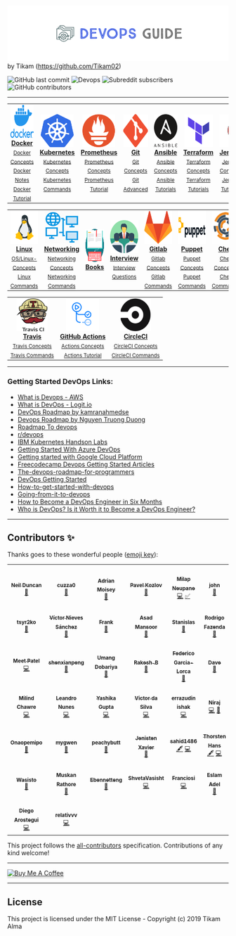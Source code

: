 

![devops guide](https://github.com/suyash43/DevOps-Guide/blob/main/img/devops-guide.png) by Tikam (https://github.com/Tikam02)

![GitHub last commit](https://img.shields.io/github/last-commit/suyash43/DevOps_Cheatsheet?style=for-the-badge)   ![Devops](https://img.shields.io/badge/Development-Operations-blue?style=for-the-badge) ![Subreddit subscribers](https://img.shields.io/reddit/subreddit-subscribers/devops?style=for-the-badge) ![GitHub contributors](https://img.shields.io/github/contributors/suyash43/DevOps-Guide?style=for-the-badge)

<!-- <p>
		<a href="https://triplebyte.com/a/UEmYALe/d">
		<b>Looking for a job?</b> 
			<br>
			No resume needed. Just prove you can code. Take Triplebyte’s quiz 
      and go straight to final onsite interviews!
			<br>
			<div>
				<img src="https://github.com/suyash43/DevOps-Guide/blob/master/img/logo/Triplebyte_Logo_Default.png" width="500" hieght="400"  alt="Tripblebyte" align="middle">
			</div>
		</a>
	</p>
	
	 -->
	
*******************


<center>
<table>
 <tr>
<td align="center"><a href="./Container-orchestration/Docker"><img src="img/docker.png" width="75px;" height="75px;" alt="Docker"/><br/><b>Docker</b></a><br /><sub><a href="./Container-orchestration/Docker/docker-concepts.md">Docker Concepts</a></sub><br><sub><a href="./Container-orchestration/Docker/docker-notes.md">Docker Notes</a></sub><br><sub><a href="./Container-orchestration/Docker">Docker Tutorial</a></sub></td>
     <td align="center"><a href="./Container-orchestration/kubernetes"><img src="img/logo/kubernetes.png" width="75px;" height="75px;" alt="kubernetes"/><br /><b>Kubernetes</b></a><br /><sub><a href="./Container-orchestration/kubernetes/kuber-concepts.md">Kubernetes Concepts</a></sub><br><sub><a href="./Container-orchestration/kubernetes/kubernetes-commands.md">Kubernetes Commands</a></sub></td>
    <td align="center"><a href="./observability/Prometheus"><img src="img/logo/prometheus.png" width="75px;" height="75px;" alt="Prometheus"/><br /><b>Prometheus</b></a><br /><sub><a href="./observability/Prometheus/prometheus-concepts.md">Prometheus Concepts</a></sub><br><sub><a href="./observability/Prometheus/prometheus-tutorials.md">Prometheus Tutorial</a></sub></td>
    <td align="center"><a href="./CI-CD/git"><img src="img/logo/git.png" width="90px;" height="75px;" alt="Git"/><br /><b>Git</b></a><br/><sub><a href="./CI-CD/git/git-basic-commands.md">Git Concepts</a></sub><br><sub><a href="./CI-CD/git/git-advanced-commands.md">Git Advanced</a></sub></td>
    <td align="center"><a href="./Infrastructure-provisioning/Ansible"><img src="img/logo/ansible.png" width="70px;" height="75px;" alt="Ansible"/><br /><b>Ansible</b></a><br /><sub><a href="./Infrastructure-provisioning/Ansible/ansible-concepts.md"> Ansible Concepts</a></sub><br><sub><a href="./Infrastructure-provisioning/Ansible/ansible-tutorials.md"> Ansible Tutorials</a></sub></td>
    <td align="center"><a href="./Infrastructure-provisioning/Terraform"><img src="img/logo/terraform.png" width="65px;" height="75px;" alt="Terraform"/><br /><b>Terraform </b></a><br /><sub><a href="./Infrastructure-provisioning/Terraform/terraform-concepts.md">Terraform Concepts</a></sub><br><sub><a href="./Infrastructure-provisioning/Terraform/terraform-tutorials.md"> Terraform Tutorials</a></sub></td>
    <td align="center"><a href="./CI-CD/jenkins"><img src="img/logo/jenkins.png" width="100x;" height="75px;" alt="Jenkins"/><br /><b>Jenkins</b></a><br /><sub><a href="./CI-CD/jenkins/jenkins-concepts.md">Jenkins Concepts</a></sub><br><sub><a href="./CI-CD/jenkins/jenkins-tutorials.md">Jenkins Tutorials</a></sub></td>
  </tr>
   
   
 </table>
</center>
   
<center>
<table>

   <tr>
    <td align="center"><a href="./OS"><img src="img/logo/linux.png" width="75x;" height="75px;" alt="Linux"/><br /><b>Linux</b></a><br /><sub><a href="./OS/os-concepts.md">OS/Linux-Concepts</a></sub><br><sub><a href="./OS/os-commands.md">Linux Commands</a></sub></td>
     <td align="center"><a href="./Networking"><img src="img/logo/network.png" width="80x;" height="75px;" alt="Networking"/><br /><b>Networking</b></a><br /><sub><a href="./Networking/networking-concepts.md">Networking Concepts</a></sub><br><sub><a href="./Networking/networking-commands.md">Networking Commands</a></sub></td>
    <td align="center"><a href="./Books"><img src="img/logo/books.png" width="80x;" height="75px;" alt="Books"/><br /><b>Books</b></a><br /><sub></td>
    <td align="center"><a href="./Interview"><img src="img/logo/interview.png" width="80x;" height="75px;" alt="Interview"/><br /><b>Interview </b></a><br /><sub><a href="./Interview/Dev-ops-Interview.md">Interview Questions</a></sub></td>
    <td align="center"><a href="./CI-CD/GitlabCi"><img src="img/logo/gitlab.png" width="80x;" height="75px;" alt="Gitlab"/><br /><b>Gitlab</b></a><br /><sub><a href="./CI-CD/GitlabCi/gitlab-concepts.md">Gitlab Concepts</a></sub><br><sub><a href="./CI-CD/GitlabCi/gitlab-commands.md">Gitlab Commands</a></sub></td>
    <td align="center"><a href="./Infrastructure-provisioning/Puppet"><img src="img/logo/puppet.png" width="100x;" height="75px;" alt="Puppet"/><br /><b>Puppet</b></a><br /><sub><a href="./Infrastructure-provisioning/Puppet/puppet-concepts.md">Puppet Concepts</a></sub><br><sub><a href="./Infrastructure-provisioning/Puppet/puppet-commands.md">Puppet Commands</a></sub></td>
    <td align="center"><a href="./Infrastructure-provisioning/Chef"><img src="img/logo/chef.jpg" width="80x;" height="75px;" alt="Chef"/><br /><b>Chef</b></a><br /><sub><a href="./Infrastructure-provisioning/Chef/chef-concepts.md">Chef Concepts</a></sub><br><sub><a href="./Infrastructure-provisioning/Chef/chef-commands.md">Chef Commands</a></sub></td>
   
  </tr>
  
 </table>
</center>

 <center>
<table>

   <tr>
    <td align="center"><a href="./CI-CD/TravisCi"><img src="img/logo/travisci.png" width="70x;" height="75px;" alt="Gitlab"/><br /><b>Travis</b></a><br /><sub><a href="./CI-CD/TravisCi/travis-concepts.md">Travis Concepts</a></sub><br><sub><a href="./CI-CD/TravisCi/travis-commands.md">Travis Commands</a></sub></td>
    <td align="center"><a href="./CI-CD/Actions"><img src="img/logo/actions.png" width="75x;" height="75px;" alt="Actions"/><br /><b>GitHub Actions</b></a><br /><sub><a href="./CI-CD/Actions/github-actions-concepts.md">Actions Concepts</a></sub><br><sub><a href="./CI-CD/Actions/github-actions-tutorial.md">Actions Tutorial</a></sub></td>
    <td align="center"><a href="./CI-CD/CircleCI"><img src="img/logo/circleci.png" width="70x;" height="75px;" alt="CircleCI"/><br /><b>CircleCI</b></a><br /><sub><a href="./CI-CD/CircleCI/circleci-concepts.md">CircleCI Concepts</a></sub><br><sub><a href="./CI-CD/CircleCI/circleci-commands.md">CircleCI Commands</a></sub></td>
  </tr>
  
 </table>
</center>








********************


### Getting Started DevOps Links:

- [What is Devops - AWS](https://aws.amazon.com/devops/what-is-devops/)
- [What is DevOps - Logit.io](https://logit.io/blog/post/what-is-devops)
- [DevOps Roadmap by kamranahmedse](https://github.com/kamranahmedse/developer-roadmap/blob/master/public/roadmaps/devops.png)
- [Devops Roadmap by Nguyen Truong Duong](https://github.com/raycad/devops-roadmap)
- [Roadmap To devops](https://medium.com/faun/the-roadmap-to-become-a-devops-dude-from-server-to-serverless-dd97420f640e)
- [r/devops](https://www.reddit.com/r/devops/)
- [IBM Kubernetes Handson Labs](https://github.com/IBM/kube101/tree/master/workshop)
- [Getting Started With Azure DevOps](https://github.com/microsoft/azuredevopslabs)
- [Getting started with Google Cloud Platform](https://cloud.google.com/gcp/getting-started/)
- [Freecodecamp Devops Getting Started Articles](https://www.freecodecamp.org/news/tag/devops/)
- [The-devops-roadmap-for-programmers](https://dzone.com/articles/the-devops-roadmap-for-programmers)
- [DevOps Getting Started](https://medium.com/@devfire/how-to-become-a-devops-engineer-in-six-months-or-less-366097df7737)
- [How-to-get-started-with-devops](https://dev.to/liquid_chickens/how-to-get-started-with-devops)
- [Going-from-it-to-devops](https://medium.com/better-programming/going-from-it-to-devops-996192520331)
- [How to Become a DevOps Engineer in Six Months](https://spacelift.io/blog/how-to-become-devops-engineer)
- [Who is DevOps? Is it Worth it to Become a DevOps Engineer?](https://spacelift.io/blog/who-is-devops-engineer)
  
**************************


## Contributors ✨

Thanks goes to these wonderful people ([emoji key](https://allcontributors.org/docs/en/emoji-key)):

<!-- ALL-CONTRIBUTORS-LIST:START - Do not remove or modify this section -->
<!-- prettier-ignore-start -->
<!-- markdownlint-disable -->
<table>
  <tr>
    <td align="center"><a href="http://www.ghostwheel.co.uk"><img src="https://avatars0.githubusercontent.com/u/652579?v=4?s=100" width="100px;" alt=""/><br /><sub><b>Neil Duncan</b></sub></a><br /><a href="https://github.com/suyash43/DevOps-Guide/commits?author=neilduncan" title="Documentation">📖</a></td>
    <td align="center"><a href="https://github.com/cuzza0"><img src="https://avatars0.githubusercontent.com/u/8264053?v=4?s=100" width="100px;" alt=""/><br /><sub><b>cuzza0</b></sub></a><br /><a href="https://github.com/suyash43/DevOps-Guide/commits?author=cuzza0" title="Documentation">📖</a></td>
    <td align="center"><a href="https://adrianmoisey.gitlab.com/"><img src="https://avatars3.githubusercontent.com/u/736329?v=4?s=100" width="100px;" alt=""/><br /><sub><b>Adrian Moisey</b></sub></a><br /><a href="https://github.com/suyash43/DevOps-Guide/commits?author=adrianmoisey" title="Documentation">📖</a></td>
    <td align="center"><a href="https://github.com/Win32Sector"><img src="https://avatars3.githubusercontent.com/u/7781383?v=4?s=100" width="100px;" alt=""/><br /><sub><b>Pavel Kozlov</b></sub></a><br /><a href="#question-Win32Sector" title="Answering Questions">💬</a></td>
    <td align="center"><a href="https://github.com/milap-neupane"><img src="https://avatars0.githubusercontent.com/u/2145263?v=4?s=100" width="100px;" alt=""/><br /><sub><b>Milap Neupane</b></sub></a><br /><a href="https://github.com/suyash43/DevOps-Guide/commits?author=milap-neupane" title="Code">💻</a> <a href="#tutorial-milap-neupane" title="Tutorials">✅</a></td>
    <td align="center"><a href="https://johnoctubre.me/"><img src="https://avatars0.githubusercontent.com/u/1725315?v=4?s=100" width="100px;" alt=""/><br /><sub><b>john</b></sub></a><br /><a href="https://github.com/suyash43/DevOps-Guide/commits?author=johnoct" title="Documentation">📖</a></td>
    <td align="center"><a href="https://www.linkedin.com/in/jobin-george-364bbb127/"><img src="https://avatars0.githubusercontent.com/u/26024383?v=4?s=100" width="100px;" alt=""/><br /><sub><b>Jobin George</b></sub></a><br /><a href="https://github.com/suyash43/DevOps-Guide/commits?author=jobintweets" title="Documentation">📖</a></td>
  </tr>
  <tr>
    <td align="center"><a href="https://github.com/tsyr2ko"><img src="https://avatars3.githubusercontent.com/u/344274?v=4?s=100" width="100px;" alt=""/><br /><sub><b>tsyr2ko</b></sub></a><br /><a href="https://github.com/suyash43/DevOps-Guide/commits?author=tsyr2ko" title="Documentation">📖</a></td>
    <td align="center"><a href="https://twitter.com/VictorNS69"><img src="https://avatars2.githubusercontent.com/u/10101065?v=4?s=100" width="100px;" alt=""/><br /><sub><b>Víctor Nieves Sánchez</b></sub></a><br /><a href="https://github.com/suyash43/DevOps-Guide/commits?author=VictorNS69" title="Documentation">📖</a></td>
    <td align="center"><a href="https://blog.acropanda.top/"><img src="https://avatars1.githubusercontent.com/u/25024102?v=4?s=100" width="100px;" alt=""/><br /><sub><b>Frank</b></sub></a><br /><a href="https://github.com/suyash43/DevOps-Guide/commits?author=acrofrank" title="Documentation">📖</a></td>
    <td align="center"><a href="https://medium.com/@asadmansoor"><img src="https://avatars0.githubusercontent.com/u/7865693?v=4?s=100" width="100px;" alt=""/><br /><sub><b>Asad Mansoor</b></sub></a><br /><a href="https://github.com/suyash43/DevOps-Guide/commits?author=asadmansr" title="Documentation">📖</a></td>
    <td align="center"><a href="https://angristan.xyz"><img src="https://avatars1.githubusercontent.com/u/11699655?v=4?s=100" width="100px;" alt=""/><br /><sub><b>Stanislas</b></sub></a><br /><a href="https://github.com/suyash43/DevOps-Guide/commits?author=angristan" title="Documentation">📖</a></td>
    <td align="center"><a href="https://www.linkedin.com/in/rodrigofazenda/"><img src="https://avatars2.githubusercontent.com/u/12849476?v=4?s=100" width="100px;" alt=""/><br /><sub><b>Rodrigo Fazenda</b></sub></a><br /><a href="https://github.com/suyash43/DevOps-Guide/commits?author=rodrigofazenda" title="Documentation">📖</a></td>
    <td align="center"><a href="https://github.com/nkstanchev"><img src="https://avatars0.githubusercontent.com/u/22329266?v=4?s=100" width="100px;" alt=""/><br /><sub><b>Nikolay Stanchev</b></sub></a><br /><a href="https://github.com/suyash43/DevOps-Guide/commits?author=nkstanchev" title="Documentation">📖</a></td>
  </tr>
  <tr>
    <td align="center"><a href="https://github.com/meet59patel"><img src="https://avatars2.githubusercontent.com/u/45785817?v=4?s=100" width="100px;" alt=""/><br /><sub><b>Meet Patel</b></sub></a><br /><a href="https://github.com/suyash43/DevOps-Guide/commits?author=meet59patel" title="Code">💻</a></td>
    <td align="center"><a href="https://shenxianpeng.github.io"><img src="https://avatars1.githubusercontent.com/u/3353385?v=4?s=100" width="100px;" alt=""/><br /><sub><b>shenxianpeng</b></sub></a><br /><a href="https://github.com/suyash43/DevOps-Guide/commits?author=shenxianpeng" title="Documentation">📖</a></td>
    <td align="center"><a href="https://github.com/Umang2002"><img src="https://avatars3.githubusercontent.com/u/56287922?v=4?s=100" width="100px;" alt=""/><br /><sub><b>Umang Dobariya</b></sub></a><br /><a href="https://github.com/suyash43/DevOps-Guide/commits?author=Umang2002" title="Documentation">📖</a></td>
    <td align="center"><a href="https://github.com/Revenge-Rakesh"><img src="https://avatars2.githubusercontent.com/u/36032275?v=4?s=100" width="100px;" alt=""/><br /><sub><b>Rakesh .B</b></sub></a><br /><a href="https://github.com/suyash43/DevOps-Guide/commits?author=Revenge-Rakesh" title="Documentation">📖</a></td>
    <td align="center"><a href="https://github.com/fedGL"><img src="https://avatars3.githubusercontent.com/u/30448072?v=4?s=100" width="100px;" alt=""/><br /><sub><b>Federico Garcia-Lorca</b></sub></a><br /><a href="https://github.com/suyash43/DevOps-Guide/commits?author=fedGL" title="Documentation">📖</a></td>
    <td align="center"><a href="https://github.com/kawaiipantsu"><img src="https://avatars0.githubusercontent.com/u/12233528?v=4?s=100" width="100px;" alt=""/><br /><sub><b>Dave</b></sub></a><br /><a href="https://github.com/suyash43/DevOps-Guide/commits?author=kawaiipantsu" title="Documentation">📖</a></td>
    <td align="center"><a href="https://listout.github.io/mysite/"><img src="https://avatars1.githubusercontent.com/u/66715002?v=4?s=100" width="100px;" alt=""/><br /><sub><b>Brahmajit</b></sub></a><br /><a href="https://github.com/suyash43/DevOps-Guide/commits?author=listout" title="Documentation">📖</a> <a href="https://github.com/suyash43/DevOps-Guide/commits?author=listout" title="Code">💻</a></td>
  </tr>
  <tr>
    <td align="center"><a href="https://milindchawre.github.io/"><img src="https://avatars0.githubusercontent.com/u/21288765?v=4?s=100" width="100px;" alt=""/><br /><sub><b>Milind Chawre</b></sub></a><br /><a href="https://github.com/suyash43/DevOps-Guide/commits?author=milindchawre" title="Code">💻</a></td>
    <td align="center"><a href="http://lnfnunes.com.br"><img src="https://avatars1.githubusercontent.com/u/2450417?v=4?s=100" width="100px;" alt=""/><br /><sub><b>Leandro Nunes</b></sub></a><br /><a href="https://github.com/suyash43/DevOps-Guide/commits?author=lnfnunes" title="Code">💻</a></td>
    <td align="center"><a href="https://github.com/creativeyashi"><img src="https://avatars2.githubusercontent.com/u/56039343?v=4?s=100" width="100px;" alt=""/><br /><sub><b>Yashika Gupta</b></sub></a><br /><a href="https://github.com/suyash43/DevOps-Guide/commits?author=creativeyashi" title="Code">💻</a></td>
    <td align="center"><a href="https://www.linkedin.com/in/victor-da-silva-a75951138/"><img src="https://avatars3.githubusercontent.com/u/40555247?v=4?s=100" width="100px;" alt=""/><br /><sub><b>Victor da Silva</b></sub></a><br /><a href="https://github.com/suyash43/DevOps-Guide/commits?author=VictordaSiIva" title="Code">💻</a></td>
    <td align="center"><a href="https://github.com/errazudin"><img src="https://avatars2.githubusercontent.com/u/539687?v=4?s=100" width="100px;" alt=""/><br /><sub><b>errazudin ishak</b></sub></a><br /><a href="https://github.com/suyash43/DevOps-Guide/commits?author=errazudin" title="Code">💻</a></td>
    <td align="center"><a href="https://github.com/waniniraj"><img src="https://avatars0.githubusercontent.com/u/20483354?v=4?s=100" width="100px;" alt=""/><br /><sub><b>Niraj</b></sub></a><br /><a href="https://github.com/suyash43/DevOps-Guide/commits?author=waniniraj" title="Code">💻</a> <a href="https://github.com/suyash43/DevOps-Guide/commits?author=waniniraj" title="Documentation">📖</a></td>
    <td align="center"><a href="https://github.com/petemadis"><img src="https://avatars1.githubusercontent.com/u/44151476?v=4?s=100" width="100px;" alt=""/><br /><sub><b>petemadis</b></sub></a><br /><a href="https://github.com/suyash43/DevOps-Guide/commits?author=petemadis" title="Documentation">📖</a></td>
  </tr>
  <tr>
    <td align="center"><a href="http://onaopewapo.wordpress.com"><img src="https://avatars1.githubusercontent.com/u/64684770?v=4?s=100" width="100px;" alt=""/><br /><sub><b>Onaopemipo</b></sub></a><br /><a href="https://github.com/suyash43/DevOps-Guide/commits?author=Onaope" title="Documentation">📖</a></td>
    <td align="center"><a href="https://github.com/mygwen"><img src="https://avatars2.githubusercontent.com/u/56973180?v=4?s=100" width="100px;" alt=""/><br /><sub><b>mygwen</b></sub></a><br /><a href="https://github.com/suyash43/DevOps-Guide/commits?author=mygwen" title="Documentation">📖</a></td>
    <td align="center"><a href="https://github.com/cjjp-sushi"><img src="https://avatars2.githubusercontent.com/u/44535517?v=4?s=100" width="100px;" alt=""/><br /><sub><b>peachybutt</b></sub></a><br /><a href="https://github.com/suyash43/DevOps-Guide/commits?author=cjjp-sushi" title="Documentation">📖</a></td>
    <td align="center"><a href="https://github.com/jenistenxavier"><img src="https://avatars1.githubusercontent.com/u/43406772?v=4?s=100" width="100px;" alt=""/><br /><sub><b>Jenisten Xavier</b></sub></a><br /><a href="https://github.com/suyash43/DevOps-Guide/commits?author=jenistenxavier" title="Documentation">📖</a></td>
    <td align="center"><a href="https://github.com/sahid1486"><img src="https://avatars1.githubusercontent.com/u/60508279?v=4?s=100" width="100px;" alt=""/><br /><sub><b>sahid1486</b></sub></a><br /><a href="#content-sahid1486" title="Content">🖋</a> <a href="https://github.com/suyash43/DevOps-Guide/commits?author=sahid1486" title="Code">💻</a></td>
    <td align="center"><a href="https://thorsten-hans.com"><img src="https://avatars0.githubusercontent.com/u/357884?v=4?s=100" width="100px;" alt=""/><br /><sub><b>Thorsten Hans</b></sub></a><br /><a href="#content-ThorstenHans" title="Content">🖋</a> <a href="https://github.com/suyash43/DevOps-Guide/commits?author=ThorstenHans" title="Code">💻</a></td>
    <td align="center"><a href="https://github.com/yenyl"><img src="https://avatars1.githubusercontent.com/u/57047995?v=4?s=100" width="100px;" alt=""/><br /><sub><b>yenyl</b></sub></a><br /><a href="https://github.com/suyash43/DevOps-Guide/commits?author=yenyl" title="Documentation">📖</a></td>
  </tr>
  <tr>
    <td align="center"><a href="https://github.com/tiramisubliss"><img src="https://avatars2.githubusercontent.com/u/17046296?v=4?s=100" width="100px;" alt=""/><br /><sub><b>Wasisto</b></sub></a><br /><a href="https://github.com/suyash43/DevOps-Guide/commits?author=tiramisubliss" title="Documentation">📖</a></td>
    <td align="center"><a href="https://github.com/Sakura74"><img src="https://avatars0.githubusercontent.com/u/62328534?v=4?s=100" width="100px;" alt=""/><br /><sub><b>Muskan Rathore</b></sub></a><br /><a href="https://github.com/suyash43/DevOps-Guide/commits?author=Sakura74" title="Documentation">📖</a></td>
    <td align="center"><a href="https://github.com/Ebennetteng"><img src="https://avatars0.githubusercontent.com/u/60264726?v=4?s=100" width="100px;" alt=""/><br /><sub><b>Ebennetteng</b></sub></a><br /><a href="https://github.com/suyash43/DevOps-Guide/commits?author=Ebennetteng" title="Documentation">📖</a></td>
    <td align="center"><a href="https://github.com/ShvetaVasisht"><img src="https://avatars.githubusercontent.com/u/74658760?v=4?s=100" width="100px;" alt=""/><br /><sub><b>ShvetaVasisht</b></sub></a><br /><a href="https://github.com/suyash43/DevOps-Guide/commits?author=ShvetaVasisht" title="Code">💻</a></td>
    <td align="center"><a href="https://github.com/franciosi"><img src="https://avatars.githubusercontent.com/u/123564?v=4?s=100" width="100px;" alt=""/><br /><sub><b>Franciosi</b></sub></a><br /><a href="https://github.com/suyash43/DevOps-Guide/commits?author=franciosi" title="Code">💻</a></td>
    <td align="center"><a href="https://github.com/s403o"><img src="https://avatars.githubusercontent.com/u/38042656?v=4?s=100" width="100px;" alt=""/><br /><sub><b>Eslam Adel</b></sub></a><br /><a href="https://github.com/suyash43/DevOps-Guide/commits?author=s403o" title="Documentation">📖</a></td>
    <td align="center"><a href="https://github.com/mahmoodahmad100"><img src="https://avatars.githubusercontent.com/u/24311652?v=4?s=100" width="100px;" alt=""/><br /><sub><b>Mahmood Ahmad</b></sub></a><br /><a href="https://github.com/suyash43/DevOps-Guide/commits?author=mahmoodahmad100" title="Documentation">📖</a></td>
  </tr>
  <tr>
    <td align="center"><a href="https://github.com/darostegui"><img src="https://avatars.githubusercontent.com/u/61184284?v=4?s=100" width="100px;" alt=""/><br /><sub><b>Diego Arostegui</b></sub></a><br /><a href="https://github.com/suyash43/DevOps-Guide/commits?author=darostegui" title="Code">💻</a></td>
    <td align="center"><a href="https://github.com/relativvv"><img src="https://avatars.githubusercontent.com/u/52501124?s=400&u=65c9b54a550063e6bd3b4fb36f0ed7c9ac80bde5&v=4" alt=""/><br /><sub><b>relativvv</b></sub></a><br /><a href="https://github.com/relativvv/DevOps-Guide/commits?author=relativvv" title="Code">💻</a></td>
  </tr>
</table>

<!-- markdownlint-restore -->
<!-- prettier-ignore-end -->

<!-- ALL-CONTRIBUTORS-LIST:END -->

This project follows the [all-contributors](https://github.com/all-contributors/all-contributors) specification. Contributions of any kind welcome!

********************************************
<a href="https://www.buymeacoffee.com/95jwDkC" target="_blank"><img src="https://www.buymeacoffee.com/assets/img/custom_images/orange_img.png" alt="Buy Me A Coffee" style="height: 41px !important;width: 174px !important;box-shadow: 0px 3px 2px 0px rgba(190, 190, 190, 0.5) !important;-webkit-box-shadow: 0px 3px 2px 0px rgba(190, 190, 190, 0.5) !important;" ></a>
*********************************************
## License

This project is licensed under the MIT License - Copyright (c) 2019 Tikam Alma
